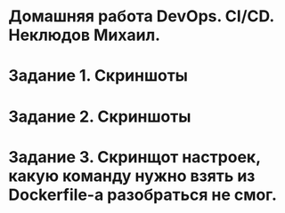 # Домашняя работа DevOps. CI/CD. Неклюдов Михаил.

# Задание 1. Скриншоты

# Задание 2. Скриншоты

# Задание 3. Скринщот настроек, какую команду нужно взять из Dockerfile-а разобраться не смог.



